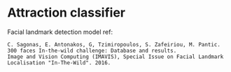 # Attraction classifier

Facial landmark detection model ref:
```
C. Sagonas, E. Antonakos, G, Tzimiropoulos, S. Zafeiriou, M. Pantic. 
300 faces In-the-wild challenge: Database and results. 
Image and Vision Computing (IMAVIS), Special Issue on Facial Landmark Localisation "In-The-Wild". 2016.
```